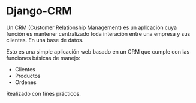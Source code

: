 # Django-CRM

Un CRM (Customer Relationship Management) es un aplicación cuya función es mantener centralizado toda interación entre una empresa y sus clientes. En una base de datos.

Esto es una simple aplicación web basado en un CRM que cumple con las funciones básicas de manejo:
  * Clientes
  * Productos 
  * Ordenes
  
  Realizado con fines prácticos.
